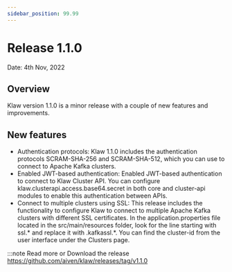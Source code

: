 ```yaml
---
sidebar_position: 99.99
---
```


# Release 1.1.0

Date: 4th Nov, 2022

## Overview

Klaw version 1.1.0 is a minor release with a couple of new features and
improvements.

## New features

-   Authentication protocols: Klaw 1.1.0 includes the authentication
    protocols SCRAM-SHA-256 and SCRAM-SHA-512, which you can use to
    connect to Apache Kafka clusters.
-   Enabled JWT-based authentication: Enabled JWT-based authentication
    to connect to Klaw Cluster API. You can configure
    klaw.clusterapi.access.base64.secret in both core and cluster-api
    modules to enable this authentication between APIs.
-   Connect to multiple clusters using SSL: This release includes the
    functionality to configure Klaw to connect to multiple Apache Kafka
    clusters with different SSL certificates. In the
    application.properties file located in the src/main/resources
    folder, look for the line starting with ssl.\* and replace it with
    .kafkassl.\*. You can find the cluster-id from the user interface
    under the Clusters page.

:::note
Read more or Download the release
<https://github.com/aiven/klaw/releases/tag/v1.1.0>
